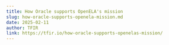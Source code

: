 ```yaml
---
title: How Oracle supports OpenELA's mission
slug: how-oracle-supports-openela-mission.md
date: 2025-02-11
author: TFIR
link: https://tfir.io/how-oracle-supports-openelas-mission/
---
```



